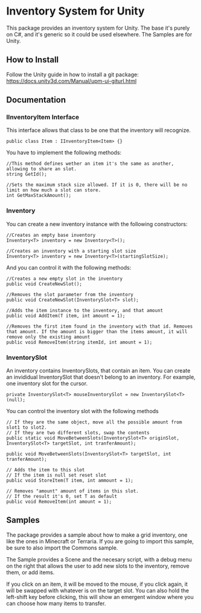 # Inventory System for Unity

This package provides an inventory system for Unity. The base it's purely on C#, and it's generic so it could be used elsewhere. The Samples are for Unity.

## How to Install

Follow the Unity guide in how to install a git package: https://docs.unity3d.com/Manual/upm-ui-giturl.html

## Documentation

### IInventoryItem Interface

This interface allows that class to be one that the inventory will recognize.

```
public class Item : IInventoryItem<Item> {}
```

You have to implement the following methods:

```
//This method defines wether an item it's the same as another, allowing to share an slot.
string GetId();

//Sets the maximum stack size allowed. If it is 0, there will be no limit on how much a slot can store.
int GetMaxStackAmount();
```

### Inventory

You can create a new inventory instance with the following constructors:

```
//Creates an empty base inventory
Inventory<T> inventory = new Inventory<T>();

//Creates an inventory with a starting slot size
Inventory<T> inventory = new Inventory<T>(startingSlotSize);

```

And you can control it with the following methods:

```
//Creates a new empty slot in the inventory
public void CreateNewSlot();

//Removes the slot parameter from the inventory
public void CreateNewSlot(InventorySlot<T> slot);

//Adds the item instance to the inventory, and that amount
public void AddItem(T item, int amount = 1);

//Removes the first item found in the inventory with that id. Removes that amount. If the amount is bigger than the items amount, it will remove only the existing amount
public void RemoveItem(string itemId, int amount = 1);
```

### InventorySlot

An inventory contains InventorySlots, that contain an item.
You can create an invididual InventorySlot that doesn't belong to an inventory. For example, one inventory slot for the cursor.

```
private InventorySlot<T> mouseInventorySlot = new InventorySlot<T>(null);
```

You can control the inventory slot with the following methods

```
// If they are the same object, move all the possible amount from slot1 to slot2.
// If they are two different slots, swap the contents
public static void MoveBetweenSlots(InventorySlot<T> originSlot, InventorySlot<T> targetSlot, int tranferAmount);

public void MoveBetweenSlots(InventorySlot<T> targetSlot, int tranferAmount);

// Adds the item to this slot
// If the item is null set reset slot
public void StoreItem(T item, int ammount = 1);

// Removes "amount" amount of items in this slot.
// If the result it's 0, set T as default
public void RemoveItem(int amount = 1);
```

## Samples

The package provides a sample about how to make a grid inventory, one like the ones in Minecraft or Terraria. If you are going to import this sample, be sure to also import the Commons sample.

The Sample provides a Scene and the necesary script, with a debug menu on the right that allows the user to add new slots to the inventory, remove them, or add items.

If you click on an item, it will be moved to the mouse, if you click again, it will be swapped with whatever is on the target slot.
You can also hold the left-shift key before clicking, this will show an emergent window where you can choose how many items to transfer.